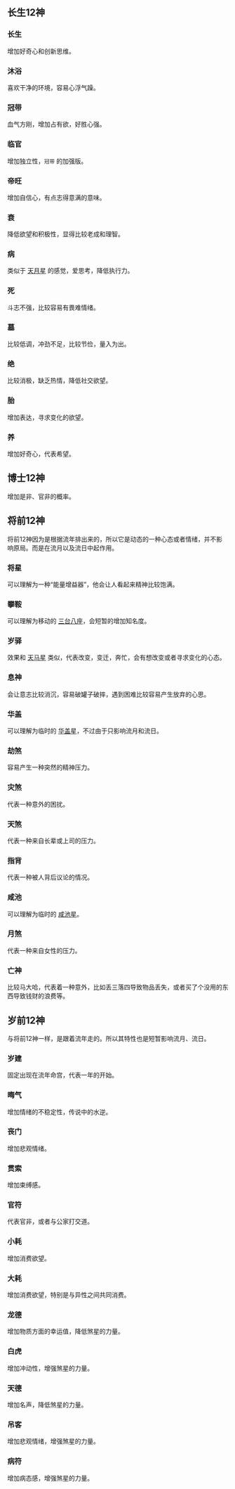 ## 长生12神


### 长生

增加好奇心和创新思维。


### 沐浴

喜欢干净的环境，容易心浮气躁。


### 冠带

血气方刚，增加占有欲，好胜心强。


### 临官

增加独立性，`冠带` 的加强版。


### 帝旺

增加自信心，有点志得意满的意味。


### 衰

降低欲望和积极性，显得比较老成和理智。


### 病

类似于 [天月星](./adj-star.md#天月星) 的感觉，爱思考，降低执行力。


### 死

斗志不强，比较容易有畏难情绪。


### 墓

比较低调，冲劲不足，比较节俭，量入为出。


### 绝

比较消极，缺乏热情，降低社交欲望。


### 胎

增加表达，寻求变化的欲望。


### 养

增加好奇心，代表希望。


## 博士12神

增加是非、官非的概率。


## 将前12神

将前12神因为是根据流年排出来的，所以它是动态的一种心态或者情绪，并不影响原局。而是在流月以及流日中起作用。


### 将星

可以理解为一种“能量增益器”，他会让人看起来精神比较饱满。


### 攀鞍

可以理解为移动的 [三台八座](./adj-star.md#三台星-八座星)，会短暂的增加知名度。


### 岁驿

效果和 [天马星](./minor-star.md#天马) 类似，代表改变，变迁，奔忙，会有想改变或者寻求变化的心态。


### 息神

会让意志比较消沉，容易破罐子破摔，遇到困难比较容易产生放弃的心思。


### 华盖

可以理解为临时的 [华盖星](./adj-star.md#华盖星)，不过由于只影响流月和流日。


### 劫煞

容易产生一种突然的精神压力。


### 灾煞

代表一种意外的困扰。


### 天煞

代表一种来自长辈或上司的压力。


### 指背

代表一种被人背后议论的情况。


### 咸池

可以理解为临时的 [咸池星](./adj-star.md#咸池星)。


### 月煞

代表一种来自女性的压力。


### 亡神

比较马大哈，代表着一种意外，比如丢三落四导致物品丢失，或者买了个没用的东西导致钱财的浪费等。


## 岁前12神

与将前12神一样，是跟着流年走的。所以其特性也是短暂影响流月、流日。


### 岁建

固定出现在流年命宫，代表一年的开始。


### 晦气

增加情绪的不稳定性，传说中的水逆。


### 丧门

增加悲观情绪。


### 贯索

增加束缚感。


### 官符

代表官非，或者与公家打交道。


### 小耗

增加消费欲望。


### 大耗

增加消费欲望，特别是与异性之间共同消费。


### 龙德

增加物质方面的幸运值，降低煞星的力量。


### 白虎

增加冲动性，增强煞星的力量。


### 天德

增加名声，降低煞星的力量。


### 吊客

增加悲观情绪，增强煞星的力量。


### 病符

增加病态感，增强煞星的力量。
